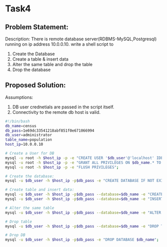 # Task4

## Problem Statement:
Description: There is remote database server(RDBMS-MySQL,Postgresql) running on ip address 10.0.0.10.
write a shell script to
1. Create the Database
2. Create a table & insert data
3. Alter the same table and drop the table
4. Drop the database

## Proposed Solution:
Assumptions:
1. DB user crednetials are passed in the script itself.
2. Connectivity to the remote db host is valid.


```sh
#!/bin/bash
db_name=census
db_pass=1e69dc33541218abf851f0e671066994
db_user=administrator
table_name=population
host_ip=10.0.0.10

# Create a User for DB
mysql -u root -h $host_ip -p -e "CREATE USER '$db_user'@'localhost' IDENTIFIED BY '$db_pass'";
mysql -u root -h $host_ip -p -e "GRANT ALL PRIVILEGES ON $db_name.* TO '$db_user'@'localhost' IDENTIFIED BY '$db_pass'";
mysql -u root -h $host_ip -p -e "FLUSH PRIVILEGES";

# Create the database:
mysql -u $db_user -h $host_ip -p$db_pass -e "CREATE DATABASE IF NOT EXISTS $db_name";

# Create table and insert data:
mysql -u $db_user -h $host_ip -p$db_pass --database=$db_name -e "CREATE TABLE IF NOT EXISTS $table_name ( age smallint, name varchar(20) not null, city varchar(30))";
mysql -u $db_user -h $host_ip -p$db_pass --database=$db_name -e "INSERT INTO $table_name ( age, name, city ) VALUES ( 30, 'John Doe', 'Kolkata' ), ( 46, 'Riki Marsh', 'Mumbai' )";

# Alter the same table
mysql -u $db_user -h $host_ip -p$db_pass --database=$db_name -e "ALTER TABLE $table_name ADD email varchar(255)";

# Drop table
mysql -u $db_user -h $host_ip -p$db_pass --database=$db_name -e "DROP TABLE $table_name";

# Drop DB
mysql -u $db_user -h $host_ip -p$db_pass -e "DROP DATABASE $db_name";
```
